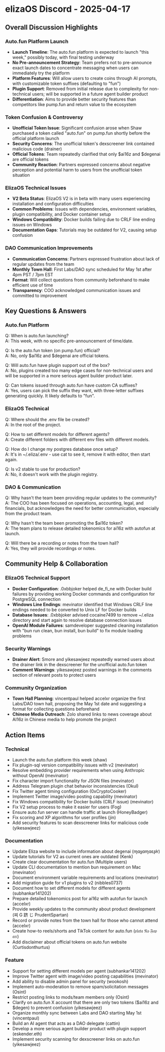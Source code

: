 # elizaOS Discord - 2025-04-17

## Overall Discussion Highlights

### Auto.fun Platform Launch
- **Launch Timeline**: The auto.fun platform is expected to launch "this week," possibly today, with final testing underway
- **No Pre-announcement Strategy**: Team prefers not to pre-announce exact launch dates to concentrate messaging when users can immediately try the platform
- **Platform Features**: Will allow users to create coins through AI prompts, with customizable token suffixes (defaulting to "fun")
- **Plugin Support**: Removed from initial release due to complexity for non-technical users; will be supported in a future agent builder product
- **Differentiation**: Aims to provide better security features than competitors like pump.fun and return value to the ecosystem

### Token Confusion & Controversy
- **Unofficial Token Issue**: Significant confusion arose when Shaw purchased a token called "auto.fun" on pump.fun shortly before the official platform launch
- **Security Concerns**: The unofficial token's dexscreener link contained malicious code (drainer)
- **Official Tokens**: Team repeatedly clarified that only $ai16z and $degenai are official tokens
- **Community Reaction**: Partners expressed concerns about negative perception and potential harm to users from the unofficial token situation

### ElizaOS Technical Issues
- **V2 Beta Status**: ElizaOS V2 is in beta with many users experiencing installation and configuration difficulties
- **Common Problems**: Issues with dependencies, environment variables, plugin compatibility, and Docker container setup
- **Windows Compatibility**: Docker builds failing due to CRLF line ending issues on Windows
- **Documentation Gaps**: Tutorials may be outdated for V2, causing setup confusion

### DAO Communication Improvements
- **Communication Concerns**: Partners expressed frustration about lack of regular updates from the team
- **Monthly Town Hall**: First Labs/DAO sync scheduled for May 1st after 4pm PST / 7pm EST
- **Format**: Will collect questions from community beforehand to make efficient use of time
- **Transparency**: COO acknowledged communication issues and committed to improvement

## Key Questions & Answers

### Auto.fun Platform
Q: When is auto.fun launching?  
A: This week, with no specific pre-announcement of time/date.

Q: Is the auto.fun token (on pump.fun) official?  
A: No, only $ai16z and $degenai are official tokens.

Q: Will auto.fun have plugin support out of the box?  
A: No, plugins created too many edge cases for non-technical users and will be supported in a more serious agent builder product later.

Q: Can tokens issued through auto.fun have custom CA suffixes?  
A: Yes, users can pick the suffix they want, with three-letter suffixes generating quickly. It likely defaults to "fun".

### ElizaOS Technical
Q: Where should the .env file be created?  
A: In the root of the project.

Q: How to set different models for different agents?  
A: Create different folders with different env files with different models.

Q: How do I change my postgres database once setup?  
A: It's in ~/.eliza/.env - use cat to see it, remove it with editor, then start again.

Q: Is v2 stable to use for production?  
A: No, it doesn't work with the plugin registry.

### DAO & Communication
Q: Why hasn't the team been providing regular updates to the community?  
A: The COO has been focused on operations, accounting, legal, and financials, but acknowledges the need for better communication, especially from the product team.

Q: Why hasn't the team been promoting the $ai16z token?  
A: The team plans to release detailed tokenomics for ai16z with autofun at launch.

Q: Will there be a recording or notes from the town hall?  
A: Yes, they will provide recordings or notes.

## Community Help & Collaboration

### ElizaOS Technical Support
- **Docker Configuration**: .0xbbjoker helped de_fi_ne with Docker build failures by providing working Docker commands and configuration for PostgreSQL connection
- **Windows Line Endings**: mevinator identified that Windows CRLF line endings needed to be converted to Unix LF for Docker builds
- **Database Issues**: .0xbbjoker advised cocaine7499 to remove ~/.eliza directory and start again to resolve database connection issues
- **OpenAI Module Failures**: samdeveloper suggested cleaning installation with "bun run clean, bun install, bun build" to fix module loading problems

### Security Warnings
- **Drainer Alert**: Smore and yikesawjeez repeatedly warned users about the drainer link in the dexscreener for the unofficial auto.fun token
- **Comment Warnings**: yikesawjeez posted warnings in the comments section of relevant posts to protect users

### Community Organization
- **Town Hall Planning**: vincentpaul helped accelxr organize the first Labs/DAO town hall, proposing the May 1st date and suggesting a format for collecting questions beforehand
- **Chinese Media Outreach**: Zolo shared links to news coverage about AI16z in Chinese media to help promote the project

## Action Items

### Technical
- Launch the auto.fun platform this week (shaw)
- Fix plugin-sql version compatibility issues with v2 (mevinator)
- Resolve embedding provider requirements when using Anthropic without OpenAI (mevinator)
- Fix character import functionality for JSON files (mevinator)
- Address Telegram plugin chat behavior inconsistencies (Okul)
- Fix Twitter agent timing configuration (0xCryptoCooker)
- Implement Twitter image/video posting capability (mevinator)
- Fix Windows compatibility for Docker builds (CRLF issue) (mevinator)
- Fix V2 setup process to make it easier for users (Fog)
- Ensure auto.fun server can handle traffic at launch (HoneyBadger)
- Fix scoring and XP algorithms for user profiles (jin)
- Add security features to scan dexscreener links for malicious code (yikesawjeez)

### Documentation
- Update Eliza website to include information about degenai (ɱɑყɑɱɑεʂƚɾ)
- Update tutorials for V2 as current ones are outdated (Kenk)
- Create clear documentation for auto.fun (Multiple users)
- Update CLI documentation to mention bun requirement on Mac (mevinator)
- Document environment variable requirements and locations (mevinator)
- Add migration guide for v1 plugins to v2 (nibbles0737)
- Document how to set different models for different agents (subhankar141202)
- Prepare detailed tokenomics post for ai16z with autofun for launch (accelxr)
- Provide weekly updates to the community about product development (찌 G 跻 じ PrudentSpartan)
- Record or provide notes from the town hall for those who cannot attend (accelxr)
- Create how-to reels/shorts and TikTok content for auto.fun (𝔭𝔩𝔞𝔱𝔞 𝔑𝔬 𝔉𝔞𝔭 𝔞𝔯𝔠)
- Add disclaimer about official tokens on auto.fun website (Curtisdonthurtus)

### Feature
- Support for setting different models per agent (subhankar141202)
- Improve Twitter agent with image/video posting capabilities (mevinator)
- Add ability to disable admin panel for security (wookosh)
- Implement auto-moderation to remove spam/solicitation messages (Osint)
- Restrict posting links to mods/team members only (Osint)
- Clarify on auto.fun X account that there are only two tokens ($ai16z and $degen) to prevent confusion (yikesawjeez)
- Organize monthly sync between Labs and DAO starting May 1st (vincentpaul)
- Build an AI agent that acts as a DAO delegate (cattin)
- Develop a more serious agent builder product with plugin support (eskender.eth)
- Implement security scanning for dexscreener links on auto.fun (yikesawjeez)